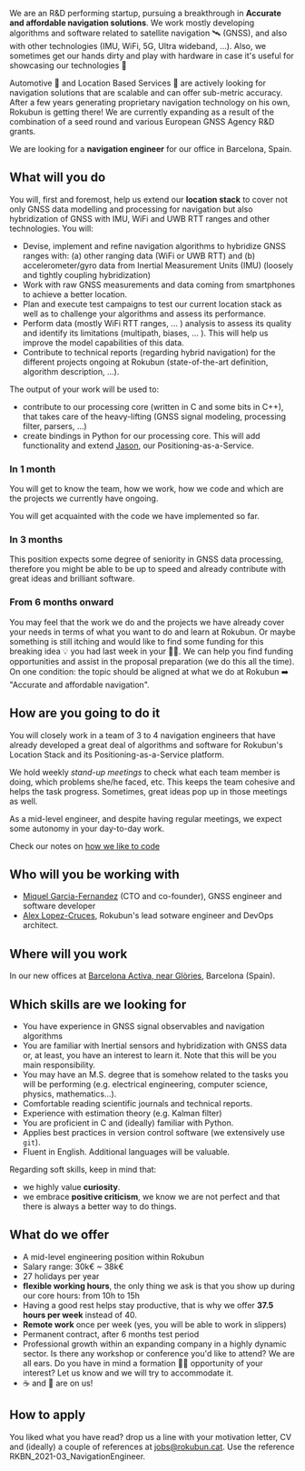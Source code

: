 We are an R&D performing startup, pursuing a breakthrough in **Accurate and affordable navigation solutions**. We work mostly developing algorithms and software related to satellite navigation 🛰️ (GNSS), and also with other technologies (IMU, WiFi, 5G, Ultra wideband, ...). Also, we sometimes get our hands dirty and play with hardware in case it's useful for showcasing our technologies 🔩

Automotive 🚗  and Location Based Services 📱 are actively looking for navigation solutions that are scalable and can offer sub-metric accuracy. After a few years generating proprietary navigation technology on his own, Rokubun is getting there! We are currently expanding as a result of the combination of a seed round and various European GNSS Agency R&D grants.

We are looking for a **navigation engineer** for our office in Barcelona, Spain.

## What will you do

You will, first and foremost, help us extend our **location stack** to cover not only GNSS data modelling and processing for navigation but also hybridization of GNSS with IMU, WiFi and UWB RTT ranges and other technologies. You will:

- Devise, implement and refine navigation algorithms to hybridize GNSS ranges with: (a) other ranging data (WiFi or UWB RTT) and (b) accelerometer/gyro data from Inertial Measurement Units (IMU) (loosely and tightly coupling hybridization)
- Work with raw GNSS measurements and data coming from smartphones to achieve a better location.
- Plan and execute test campaigns to test our current location stack as well as to challenge your algorithms and assess its performance.
- Perform data (mostly WiFi RTT ranges, ... ) analysis to assess its quality and identify its limitations (multipath, biases, ... ). This will help us improve the model capabilities of this data.
- Contribute to technical reports (regarding hybrid navigation) for the different projects ongoing at Rokubun (state-of-the-art definition, algorithm description, ...).

The output of your work will be used to:

- contribute to our processing core (written in C and some bits in C++), that takes care of the heavy-lifting (GNSS signal modeling, processing filter, parsers, ...)
- create bindings in Python for our processing core. This will add functionality and extend [Jason](https://jason.rokubun.cat), our Positioning-as-a-Service.

### In 1 month

You will get to know the team, how we work, how we code and which are the projects we currently have ongoing.

You will get acquainted with the code we have implemented so far.


### In 3 months

This position expects some degree of seniority in GNSS data processing, therefore you might be able to be up to speed and already contribute with great ideas and brilliant software.

### From 6 months onward

You may feel that the work we do and the projects we have already cover your needs in terms of what you want to do and learn at Rokubun. Or maybe something is still itching and would like to find some funding for this breaking idea 💡 you had last week in your 🛀🚿. We can help you find funding opportunities and assist in the proposal preparation (we do this all the time). On one condition: the topic should be aligned at what we do at Rokubun ➡️ "Accurate and affordable navigation".

## How are you going to do it

You will closely work in a team of 3 to 4 navigation engineers that have already developed a great deal of algorithms and software for Rokubun's Location Stack and its Positioning-as-a-Service platform.

We hold weekly *stand-up meetings* to check what each team member is doing, which problems she/he faced, etc. This keeps the team cohesive and helps the task progress. Sometimes, great ideas pop up in those meetings as well.

As a mid-level engineer, and despite having regular meetings, we expect some autonomy in your day-to-day work.

Check our notes on [how we like to code](how-we-code)

## Who will you be working with

- [Miquel Garcia-Fernandez](https://www.linkedin.com/in/miquelgarcia/) (CTO and co-founder), GNSS engineer and software developer
- [Alex Lopez-Cruces](https://es.linkedin.com/in/alexlopezcruces), Rokubun's lead
  sotware engineer and DevOps architect.

## Where will you work

In our new offices at [Barcelona Activa, near Glòries](https://www.openstreetmap.org/#map=19/41.40614/2.19250), Barcelona (Spain).

## Which skills are we looking for

- You have experience in GNSS signal observables and navigation algorithms
- You are familiar with Inertial sensors and hybridization with GNSS data or, at least, you have an interest to learn it. Note that this will be you main responsibility.
- You may have an M.S. degree that is somehow related to the tasks you will be performing (e.g. electrical engineering, computer science, physics, mathematics...).
- Comfortable reading scientific journals and technical reports.
- Experience with estimation theory (e.g. Kalman filter)
- You are proficient in C and (ideally) familiar with Python.
- Applies best practices in version control software (we extensively use `git`).
- Fluent in English. Additional languages will be valuable.

Regarding soft skills, keep in mind that:

- we highly value **curiosity**.
- we embrace **positive criticism**, we know we are not perfect and that there is always a better way to do things.

## What do we offer

- A mid-level engineering position within Rokubun
- Salary range: 30k€ ~ 38k€
- 27 holidays per year
- **flexible working hours**, the only thing we ask is that you show up during our core hours: from 10h to 15h
- Having a good rest helps stay productive, that is why we offer **37.5 hours per week** instead of 40.
- **Remote work** once per week (yes, you will be able to work in slippers)
- Permanent contract, after 6 months test period
- Professional growth within an expanding company in a highly dynamic sector. Is there any workshop or conference you'd like to attend? We are all ears. Do you have in mind a formation 👩‍🎓 opportunity of your interest? Let us know and we will try to accommodate it.
- ☕ and 🍪 are on us!

## How to apply

You liked what you have read? drop us a line with your motivation letter, CV and (ideally)  a couple of references at [jobs@rokubun.cat](jobs@rokubun.cat). Use the reference RKBN_2021-03_NavigationEngineer.
